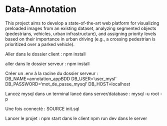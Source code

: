 # Data-Annotation
This project aims to develop a state-of-the-art web platform for visualizing preloaded images from an existing dataset, analyzing segmented objects (pedestrians, vehicles, urban infrastructure), and assigning priority levels based on their importance in urban driving (e.g., a crossing pedestrian is prioritized over a parked vehicle).


Aller dans le dossier client :
npm install

aller dans le dossier serveur : 
npm install 

Créer un .env à la racine du dossier serveur : 
DB_NAME=annotation_appBDD
DB_USER=‘user_mysl’
DB_PASSWORD=‘mot_de_passe_mysql’
DB_HOST=localhost

Lancez mysql dans un terminal lancé dans server/database :
mysql -u root -p

Une fois connecté : SOURCE init.sql


Lancer le projet : 
npm start dans le client
npm run dev dans le server
